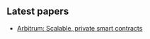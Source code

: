 ## Latest papers
- [Arbitrum: Scalable, private smart contracts](https://www.usenix.org/system/files/conference/usenixsecurity18/sec18-kalodner.pdf)

